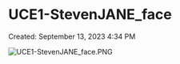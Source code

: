 # UCE1-StevenJANE_face

Created: September 13, 2023 4:34 PM

![UCE1-StevenJANE_face.PNG](UCE1-StevenJANE_face%20bdb1f362dafb4c11ac554b1a18b53356/UCE1-StevenJANE_face.png)